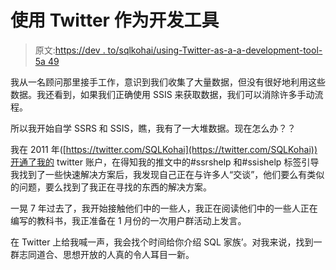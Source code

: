 # 使用 Twitter 作为开发工具

> 原文:[https://dev . to/sqlkohai/using-Twitter-as-a-a-development-tool-5a 49](https://dev.to/sqlkohai/using-twitter-as-a-development-tool-5a49)

我从一名顾问那里接手工作，意识到我们收集了大量数据，但没有很好地利用这些数据。我还看到，如果我们正确使用 SSIS 来获取数据，我们可以消除许多手动流程。

所以我开始自学 SSRS 和 SSIS，瞧，我有了一大堆数据。现在怎么办？？

我在 2011 年([https://twitter.com/SQLKohai](https://twitter.com/SQLKohai))开通了我的 twitter 账户，在得知我的推文中的#ssrshelp 和#ssishelp 标签引导我找到了一些快速解决方案后，我发现自己正在与许多人“交谈”，他们要么有类似的问题，要么找到了我正在寻找的东西的解决方案。

一晃 7 年过去了，我开始接触他们中的一些人，我正在阅读他们中的一些人正在编写的教科书，我正准备在 1 月份的一次用户群活动上发言。

在 Twitter 上给我喊一声，我会找个时间给你介绍 SQL 家族’。对我来说，找到一群志同道合、思想开放的人真的令人耳目一新。